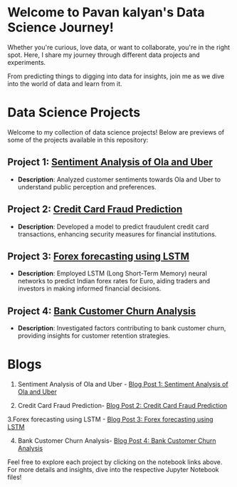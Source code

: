 
# Welcome to Pavan kalyan's Data Science Journey!

Whether you're curious, love data, or want to collaborate, you're in the right spot. Here, I share my journey through different data projects and experiments.

From predicting things to digging into data for insights, join me as we dive into the world of data and learn from it.


# Data Science Projects

Welcome to my collection of data science projects! Below are previews of some of the projects available in this repository:

## Project 1: [Sentiment Analysis of Ola and Uber](https://github.com/Pavankalyanpeddanaboina/data-science-projects/blob/main/Sentiment%20Analysis%20of%20OLA%20and%20UBER%20(1).ipynb)

- **Description**: Analyzed customer sentiments towards Ola and Uber to understand public perception and preferences.
  

## Project 2: [Credit Card Fraud Prediction](https://github.com/Pavankalyanpeddanaboina/data-science-projects/blob/main/bank%20customer%20churn%20%20(1).ipynb)
- **Description**: Developed a model to predict fraudulent credit card transactions, enhancing security measures for financial institutions.


## Project 3: [Forex forecasting using LSTM](https://github.com/Pavankalyanpeddanaboina/data-science-projects/blob/main/forex%20forecasting%20%20(2).ipynb)
- **Description**: Employed LSTM (Long Short-Term Memory) neural networks to predict Indian forex rates for Euro, aiding traders and investors in making informed financial decisions.


## Project 4: [Bank Customer Churn Analysis](https://github.com/Pavankalyanpeddanaboina/data-science-projects/blob/main/bank%20customer%20churn%20%20(1).ipynb)
- **Description**: Investigated factors contributing to bank customer churn, providing insights for customer retention strategies.




# Blogs

1. Sentiment Analysis of Ola and Uber - [Blog Post 1: Sentiment Analysis of Ola and Uber ](https://kalyandatajourney.blogspot.com/p/a-tale-of-two-ride-hailing-giants.html)


2. Credit Card Fraud Prediction- [Blog Post 2: Credit Card Fraud Prediction](https://kalyandatajourney.blogspot.com/p/stay-safe-online-predicting-credit-card.html)


3.Forex forecasting using LSTM - [Blog Post 3: Forex forecasting using LSTM](https://kalyandatajourney.blogspot.com/p/behind-numbers-science-of-lstm-forex.html)


4. Bank Customer Churn Analysis- [Blog Post 4: Bank Customer Churn Analysis](https://kalyandatajourney.blogspot.com/p/decoding-bank-customer-churn-insights.html)


Feel free to explore each project by clicking on the notebook links above. For more details and insights, dive into the respective Jupyter Notebook files!
